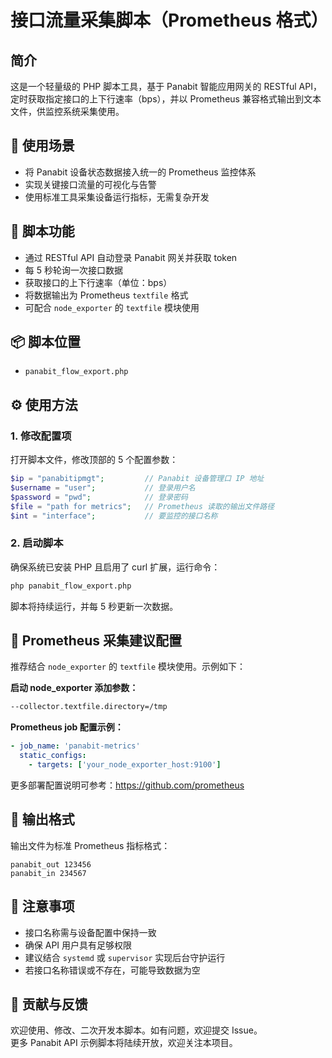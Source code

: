 
# 接口流量采集脚本（Prometheus 格式）

## 简介  
这是一个轻量级的 PHP 脚本工具，基于 Panabit 智能应用网关的 RESTful API，定时获取指定接口的上下行速率（bps），并以 Prometheus 兼容格式输出到文本文件，供监控系统采集使用。

## 🧰 使用场景  
- 将 Panabit 设备状态数据接入统一的 Prometheus 监控体系  
- 实现关键接口流量的可视化与告警  
- 使用标准工具采集设备运行指标，无需复杂开发

## 🔁 脚本功能  
- 通过 RESTful API 自动登录 Panabit 网关并获取 token  
- 每 5 秒轮询一次接口数据  
- 获取接口的上下行速率（单位：bps）  
- 将数据输出为 Prometheus `textfile` 格式  
- 可配合 `node_exporter` 的 `textfile` 模块使用

## 📦 脚本位置  
- `panabit_flow_export.php`

## ⚙ 使用方法

### 1. 修改配置项  
打开脚本文件，修改顶部的 5 个配置参数：

```php
$ip = "panabitipmgt";         // Panabit 设备管理口 IP 地址  
$username = "user";           // 登录用户名  
$password = "pwd";            // 登录密码  
$file = "path for metrics";   // Prometheus 读取的输出文件路径  
$int = "interface";           // 要监控的接口名称  
```

### 2. 启动脚本  
确保系统已安装 PHP 且启用了 curl 扩展，运行命令：

```bash
php panabit_flow_export.php
```

脚本将持续运行，并每 5 秒更新一次数据。

## 🔗 Prometheus 采集建议配置  

推荐结合 `node_exporter` 的 `textfile` 模块使用。示例如下：

**启动 node_exporter 添加参数：**
```bash
--collector.textfile.directory=/tmp
```

**Prometheus job 配置示例：**
```yaml
- job_name: 'panabit-metrics'
  static_configs:
    - targets: ['your_node_exporter_host:9100']
```

更多部署配置说明可参考：https://github.com/prometheus

## 📝 输出格式  
输出文件为标准 Prometheus 指标格式：

```
panabit_out 123456  
panabit_in 234567
```

## 🚧 注意事项  
- 接口名称需与设备配置中保持一致  
- 确保 API 用户具有足够权限  
- 建议结合 `systemd` 或 `supervisor` 实现后台守护运行  
- 若接口名称错误或不存在，可能导致数据为空

## 📣 贡献与反馈  
欢迎使用、修改、二次开发本脚本。如有问题，欢迎提交 Issue。  
更多 Panabit API 示例脚本将陆续开放，欢迎关注本项目。

